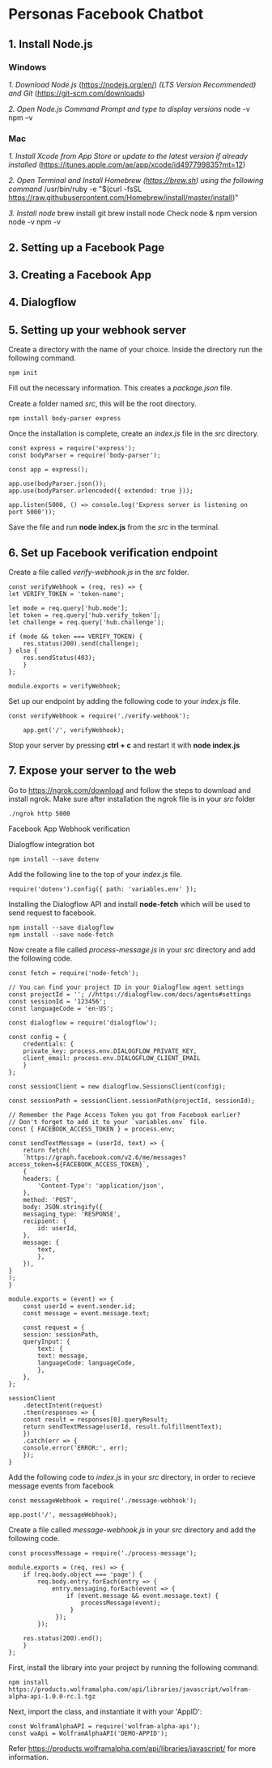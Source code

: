 # Personas Facebook Chatbot

## 1. Install Node.js

### Windows
*1. Download Node.js* (https://nodejs.org/en/) *(LTS Version Recommended)  and Git*  (https://git-scm.com/downloads) <br/>

*2. Open Node.js Command Prompt and type to display versions*
 node -v
 npm –v

### Mac
*1. Install Xcode from App Store or update to the latest version if already installed* (https://itunes.apple.com/ae/app/xcode/id497799835?mt=12)

*2. Open Terminal and Install Homebrew (https://brew.sh) using the following command*
  /usr/bin/ruby -e "$(curl -fsSL https://raw.githubusercontent.com/Homebrew/install/master/install)"
  
*3. Install node*
  brew install git
  brew install node
Check node & npm version
    node -v
    npm -v


## 2. Setting up a Facebook Page

## 3. Creating a Facebook App

## 4. Dialogflow

## 5. Setting up your webhook server

Create a directory with the name of your choice. Inside the directory run the following command. 
```
npm init
```
Fill out the necessary information. This creates a _package.json_ file. 

Create a folder named _src_, this will be the root directory.
```
npm install body-parser express
```
Once the installation is complete, create an _index.js_ file in the _src_ directory. 

````
const express = require('express');
const bodyParser = require('body-parser');

const app = express();

app.use(bodyParser.json());
app.use(bodyParser.urlencoded({ extended: true }));

app.listen(5000, () => console.log('Express server is listening on port 5000'));
````
Save the file and run **node index.js** from the _src_ in the terminal.

## 6. Set up Facebook verification endpoint

Create a file called _verify-webhook.js_ in the _src_ folder.
```
const verifyWebhook = (req, res) => {
let VERIFY_TOKEN = 'token-name';

let mode = req.query['hub.mode'];
let token = req.query['hub.verify_token'];
let challenge = req.query['hub.challenge'];

if (mode && token === VERIFY_TOKEN) {
    res.status(200).send(challenge);
} else {
    res.sendStatus(403);
    }
};

module.exports = verifyWebhook;
```

Set up our endpoint by adding the following code to your _index.js_ file.
````
const verifyWebhook = require('./verify-webhook');

    app.get('/', verifyWebhook);
```` 
Stop your server by pressing **ctrl + c** and restart it with **node index.js**

## 7. Expose your server to the web

Go to https://ngrok.com/download and follow the steps to download and install ngrok. Make sure after installation the ngrok file is in your _src_ folder
````
./ngrok http 5000 
````
Facebook App Webhook verification

Dialogflow integration bot

````
npm install --save dotenv
````

Add the following line to the top of your _index.js_ file.
````
require('dotenv').config({ path: 'variables.env' });
````

Installing the Dialogflow API and install **node-fetch** which will be used to send request to facebook.
````
npm install --save dialogflow
npm install --save node-fetch

````
Now create a file called _process-message.js_ in your _src_ directory and add the following code.

````
const fetch = require('node-fetch');

// You can find your project ID in your Dialogflow agent settings
const projectId = ''; //https://dialogflow.com/docs/agents#settings
const sessionId = '123456';
const languageCode = 'en-US';

const dialogflow = require('dialogflow');

const config = {
    credentials: {
    private_key: process.env.DIALOGFLOW_PRIVATE_KEY,
    client_email: process.env.DIALOGFLOW_CLIENT_EMAIL
    }
};

const sessionClient = new dialogflow.SessionsClient(config);

const sessionPath = sessionClient.sessionPath(projectId, sessionId);

// Remember the Page Access Token you got from Facebook earlier?
// Don't forget to add it to your `variables.env` file.
const { FACEBOOK_ACCESS_TOKEN } = process.env;

const sendTextMessage = (userId, text) => {
    return fetch(
    `https://graph.facebook.com/v2.6/me/messages?access_token=${FACEBOOK_ACCESS_TOKEN}`,
    {
    headers: {
        'Content-Type': 'application/json',
    },
    method: 'POST',
    body: JSON.stringify({
    messaging_type: 'RESPONSE',
    recipient: {
        id: userId,
    },
    message: {
        text,
        },
    }),
}
);
}

module.exports = (event) => {
    const userId = event.sender.id;
    const message = event.message.text;

    const request = {
    session: sessionPath,
    queryInput: {
        text: {
        text: message,
        languageCode: languageCode,
        },
    },
};

sessionClient
    .detectIntent(request)
    .then(responses => {
    const result = responses[0].queryResult;
    return sendTextMessage(userId, result.fulfillmentText);
    })
    .catch(err => {
    console.error('ERROR:', err);
    });
}
````
Add the following code to _index.js_ in your _src_ directory, in order to recieve message events from facebook

````
const messageWebhook = require('./message-webhook');

app.post('/', messageWebhook);
````
Create a file called _message-webhook.js_ in your _src_ directory and add the following code.
````
const processMessage = require('./process-message');

module.exports = (req, res) => {
    if (req.body.object === 'page') {
        req.body.entry.forEach(entry => {
            entry.messaging.forEach(event => {
                if (event.message && event.message.text) {
                    processMessage(event);
                 }
             });
        });

    res.status(200).end();
    }
};
````
First, install the library into your project by running the following command:
````
npm install https://products.wolframalpha.com/api/libraries/javascript/wolfram-alpha-api-1.0.0-rc.1.tgz
````
Next, import the class, and instantiate it with your 'AppID':

````
const WolframAlphaAPI = require('wolfram-alpha-api');
const waApi = WolframAlphaAPI('DEMO-APPID');
````
Refer https://products.wolframalpha.com/api/libraries/javascript/ for more information.



